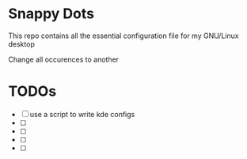 # Snappy Dots

This repo contains all the essential configuration file for my GNU/Linux desktop

Change all occurences to another

# TODOs
- [ ] use a script to write kde configs
- [ ]
- [ ]
- [ ]
- [ ]
